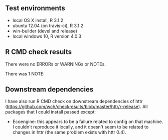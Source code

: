 ## Test environments
* local OS X install, R 3.1.2
* ubuntu 12.04 (on travis-ci), R 3.1.2
* win-builder (devel and release)
* local windows 10, R version 4.0.3

## R CMD check results
There were no ERRORs or WARNINGs or NOTEs. 

There was 1 NOTE:


## Downstream dependencies
I have also run R CMD check on downstream dependencies of httr 
(https://github.com/wch/checkresults/blob/master/httr/r-release). 
All packages that I could install passed except:

* Ecoengine: this appears to be a failure related to config on 
  that machine. I couldn't reproduce it locally, and it doesn't 
  seem to be related to changes in httr (the same problem exists 
  with httr 0.4).
